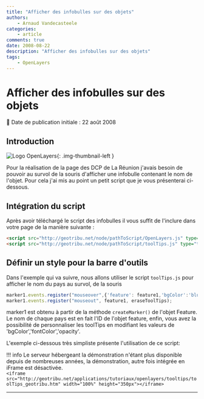 ```yaml
---
title: "Afficher des infobulles sur des objets"
authors:
    - Arnaud Vandecasteele
categories:
    - article
comments: true
date: 2008-08-22
description: "Afficher des infobulles sur des objets"
tags:
    - OpenLayers
---
```


# Afficher des infobulles sur des objets

:calendar: Date de publication initiale : 22 août 2008

## Introduction

![Logo OpenLayers](https://cdn.geotribu.fr/img/logos-icones/logiciels_librairies/openlayers.png){: .img-thumbnail-left }

Pour la réalisation de la page des DCP de La Réunion j'avais besoin de pouvoir au survol de la souris d'afficher une infobulle contenant le nom de l'objet. Pour cela j'ai mis au point un petit script que je vous présenterai ci-dessous.

## Intégration du script

Après avoir téléchargé le script des infobulles il vous suffit de l'inclure dans votre page de la manière suivante :

```html
<script src="http://geotribu.net/node/pathToScript/OpenLayers.js" type="text/javascript"> </script>
<script src="http://geotribu.net/node/pathToScript/toolTips.js" type="text/javascript"> </script>
```

## Définir un style pour la barre d'outils

Dans l'exemple qui va suivre, nous allons utiliser le script `toolTips.js` pour afficher le nom du pays au survol, de la souris

```javascript
marker1.events.register("mouseover",{'feature': feature1,'bgColor':'blue','fontColor':'white','opacity':'0.5'}, toolTips);
marker1.events.register("mouseout", feature1, eraseToolTips);
```

marker1 est obtenu à partir de la méthode `createMarker()` de l'objet Feature. Le nom de chaque pays est en fait l'ID de l'objet feature, enfin, vous avez la possibilité de personnaliser les toolTips en modifiant les valeurs de 'bgColor','fontColor','opacity'.

L'exemple ci-dessous très simpliste présente l'utilisation de ce script:

!!! info
    Le serveur hébergeant la démonstration n'étant plus disponible depuis de nombreuses années, la démonstration, autre fois intégrée en iFrame est désactivée.  
    `<iframe src="http://geotribu.net/applications/tutoriaux/openlayers/tooltips/toolTips_geotribu.htm" width="100%" height="350px"></iframe>`

----

<!-- geotribu:authors-block -->
